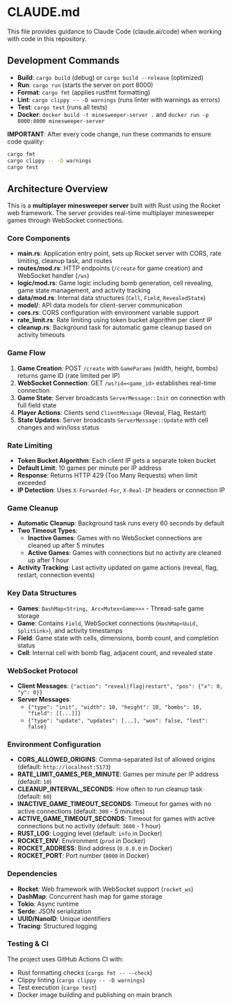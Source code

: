# CLAUDE.md

This file provides guidance to Claude Code (claude.ai/code) when working with code in this repository.

## Development Commands

- **Build**: `cargo build` (debug) or `cargo build --release` (optimized)
- **Run**: `cargo run` (starts the server on port 8000)
- **Format**: `cargo fmt` (applies rustfmt formatting)
- **Lint**: `cargo clippy -- -D warnings` (runs linter with warnings as errors)
- **Test**: `cargo test` (runs all tests)
- **Docker**: `docker build -t minesweeper-server .` and `docker run -p 8000:8000 minesweeper-server`

**IMPORTANT**: After every code change, run these commands to ensure code quality:
```bash
cargo fmt
cargo clippy -- -D warnings
cargo test
```

## Architecture Overview

This is a **multiplayer minesweeper server** built with Rust using the Rocket web framework. The server provides real-time multiplayer minesweeper games through WebSocket connections.

### Core Components

- **main.rs**: Application entry point, sets up Rocket server with CORS, rate limiting, cleanup task, and routes
- **routes/mod.rs**: HTTP endpoints (`/create` for game creation) and WebSocket handler (`/ws`)
- **logic/mod.rs**: Game logic including bomb generation, cell revealing, game state management, and activity tracking
- **data/mod.rs**: Internal data structures (`Cell`, `Field`, `RevealedState`)
- **model/**: API data models for client-server communication
- **cors.rs**: CORS configuration with environment variable support
- **rate_limit.rs**: Rate limiting using token bucket algorithm per client IP
- **cleanup.rs**: Background task for automatic game cleanup based on activity timeouts

### Game Flow

1. **Game Creation**: POST `/create` with `GameParams` (width, height, bombs) returns game ID (rate limited per IP)
2. **WebSocket Connection**: GET `/ws?id=<game_id>` establishes real-time connection
3. **Game State**: Server broadcasts `ServerMessage::Init` on connection with full field state
4. **Player Actions**: Clients send `ClientMessage` (Reveal, Flag, Restart)
5. **State Updates**: Server broadcasts `ServerMessage::Update` with cell changes and win/loss status

### Rate Limiting

- **Token Bucket Algorithm**: Each client IP gets a separate token bucket
- **Default Limit**: 10 games per minute per IP address
- **Response**: Returns HTTP 429 (Too Many Requests) when limit exceeded
- **IP Detection**: Uses `X-Forwarded-For`, `X-Real-IP` headers or connection IP

### Game Cleanup

- **Automatic Cleanup**: Background task runs every 60 seconds by default
- **Two Timeout Types**:
  - **Inactive Games**: Games with no WebSocket connections are cleaned up after 5 minutes
  - **Active Games**: Games with connections but no activity are cleaned up after 1 hour
- **Activity Tracking**: Last activity updated on game actions (reveal, flag, restart, connection events)

### Key Data Structures

- **Games**: `DashMap<String, Arc<Mutex<Game>>>` - Thread-safe game storage
- **Game**: Contains `Field`, WebSocket connections (`HashMap<Uuid, SplitSink>`), and activity timestamps
- **Field**: Game state with cells, dimensions, bomb count, and completion status
- **Cell**: Internal cell with bomb flag, adjacent count, and revealed state

### WebSocket Protocol

- **Client Messages**: `{"action": "reveal|flag|restart", "pos": {"x": 0, "y": 0}}`
- **Server Messages**: 
  - `{"type": "init", "width": 10, "height": 10, "bombs": 10, "field": [[...]]}`
  - `{"type": "update", "updates": [...], "won": false, "lost": false}`

### Environment Configuration

- **CORS_ALLOWED_ORIGINS**: Comma-separated list of allowed origins (default: `http://localhost:5173`)
- **RATE_LIMIT_GAMES_PER_MINUTE**: Games per minute per IP address (default: `10`)
- **CLEANUP_INTERVAL_SECONDS**: How often to run cleanup task (default: `60`)
- **INACTIVE_GAME_TIMEOUT_SECONDS**: Timeout for games with no active connections (default: `300` - 5 minutes)
- **ACTIVE_GAME_TIMEOUT_SECONDS**: Timeout for games with active connections but no activity (default: `3600` - 1 hour)
- **RUST_LOG**: Logging level (default: `info` in Docker)
- **ROCKET_ENV**: Environment (`prod` in Docker)
- **ROCKET_ADDRESS**: Bind address (`0.0.0.0` in Docker)
- **ROCKET_PORT**: Port number (`8000` in Docker)

### Dependencies

- **Rocket**: Web framework with WebSocket support (`rocket_ws`)
- **DashMap**: Concurrent hash map for game storage
- **Tokio**: Async runtime
- **Serde**: JSON serialization
- **UUID/NanoID**: Unique identifiers
- **Tracing**: Structured logging

### Testing & CI

The project uses GitHub Actions CI with:
- Rust formatting checks (`cargo fmt -- --check`)
- Clippy linting (`cargo clippy -- -D warnings`)
- Test execution (`cargo test`)
- Docker image building and publishing on main branch